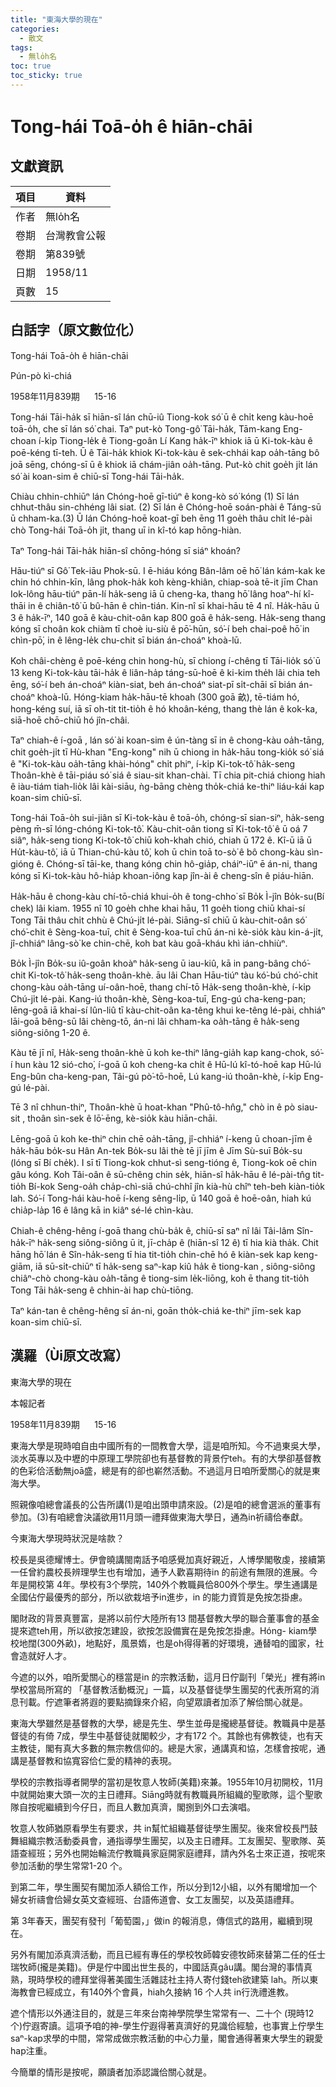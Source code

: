 ```yaml
---
title: "東海大學的現在"
categories:
  - 散文
tags:
  - 無lo̍h名
toc: true
toc_sticky: true
---
```


# Tong-hái Toā-o̍h ê hiān-chāi

## 文獻資訊

| 項目 | 資料 |
|---|---|
| 作者 | 無lo̍h名 |
| 卷期 | 台灣教會公報 |
| 卷期 | 第839號 |
| 日期 | 1958/11 |
| 頁數 | 15 |

## 白話字（原文數位化）

Tong-hái Toā-o̍h ê hiān-chāi

Pún-pò kì-chiá

1958年11月839期      15-16

Tong-hái Tāi-ha̍k sī hiān-sî lán chū-iû Tiong-kok só͘ ū ê chi̍t keng kàu-hoē toā-o̍h, che sī lán só͘ chai. Taⁿ put-kò Tong-gô͘ Tāi-ha̍k, Tām-kang Eng-choan í-ki̍p Tiong-le̍k ê Tiong-goân Lí Kang ha̍k-īⁿ khiok iā ū Ki-tok-kàu ê poē-kéng tī-teh. Ū ê Tāi-ha̍k khiok Ki-tok-kàu ê sek-chhái kap oa̍h-tāng bô joā sēng, chóng-sī ū ê khiok iā chám-jiân oa̍h-tāng. Put-kò chit goe̍h ji̍t lán só͘ ài koan-sim ê chiū-sī Tong-hái Tāi-ha̍k.

Chiàu chhin-chhiūⁿ lán Chóng-hoē gī-tiúⁿ ê kong-kò só͘ kóng (1) Sī lán chhut-thâu sin-chhéng lâi siat. (2) Sī lán ê Chóng-hoē soán-phài ê Táng-sū ū chham-ka.(3) Ū lán Chóng-hoē koat-gī beh ēng 11 goe̍h thâu chi̍t lé-pài chò Tong-hái Toā-o̍h ji̍t, thang uī in kî-tó kap hōng-hiàn.

Taⁿ Tong-hái Tāi-ha̍k hiān-sî chōng-hóng sī siáⁿ khoán?

Hāu-tiúⁿ sī Gô͘ Tek-iāu Phok-sū. I ē-hiáu kóng Bân-lâm oē hō͘ lán kám-kak ke chin hó chhin-kīn, lâng phok-ha̍k koh kèng-khiân, chiap-soà tē-it jīm Chan Iok-lông hāu-tiúⁿ pān-lí ha̍k-seng iā ū cheng-ka, thang hō͘ lâng hoaⁿ-hí kî-thāi in ê chiân-tô͘ ū bû-hān ê chìn-tián. Kin-nî sī khai-hāu tē 4 nî. Ha̍k-hāu ū 3 ê ha̍k-īⁿ, 140 goā ê kàu-chit-oân kap 800 goā ê ha̍k-seng. Ha̍k-seng thang kóng sī choân kok chiàm tī choè iu-siù ê pō͘-hūn, só͘-í beh chai-poê hō͘ in chìn-pō͘, in ê lêng-le̍k chu-chit sī bián án-choáⁿ khoà-lū.

Koh châi-chèng ê poē-kéng chin hong-hù, sī chiong í-chêng tī Tāi-lio̍k só͘ ū 13 keng Ki-tok-kàu tāi-ha̍k ê liân-ha̍p táng-sū-hoē ê ki-kim the̍h lâi chia teh ēng, só͘-í beh án-choáⁿ kiàn-siat, beh án-choáⁿ siat-pī si̍t-chāi sī bián án-choáⁿ khoà-lū. Hóng-kiam ha̍k-hāu-tē khoah (300 goā 畝), tē-tiám hó, hong-kéng suí, iā sī oh-tit tit-tio̍h ê hó khoân-kéng, thang thè lán ê kok-ka, siā-hoē chō-chiū hó jîn-châi.

Taⁿ chiah-ê í-goā , lán só͘ ài koan-sim ê ún-tàng sī in ê chong-kàu oa̍h-tāng, chit goe̍h-ji̍t tī Hù-khan "Eng-kong" nih ū chiong in ha̍k-hāu tong-kio̍k só͘ siá ê "Ki-tok-kàu oa̍h-tāng khài-hóng" chi̍t phiⁿ, í-ki̍p Ki-tok-tô͘ ha̍k-seng Thoân-khè ê tāi-piáu só͘ siá ê siau-sit khan-chài. Tī chia pit-chiá chiong hiah ê iàu-tiám tiah-lio̍k lâi kài-siāu, ǹg-bāng chèng tho̍k-chiá ke-thiⁿ liáu-kái kap koan-sim chiū-sī.

Tong-hái Toā-o̍h sui-jiân sī Ki-tok-kàu ê toā-o̍h, chóng-sī sian-siⁿ, ha̍k-seng pèng m̄-sī lóng-chóng Ki-tok-tô͘. Kàu-chit-oân tiong sī Ki-tok-tô͘ ê ū oá 7 siâⁿ, ha̍k-seng tiong Ki-tok-tô͘ chiū koh-khah chió, chiah ū 172 ê. Kî-ū iā ū Hu̍t-kàu-tô͘, iā ū Thian-chú-kàu tô͘, koh ū chin toā to-sò͘ ê bô chong-kàu sìn-gióng ê. Chóng-sī tāi-ke, thang kóng chin hô-gia̍p, cháiⁿ-iūⁿ ē án-ni, thang kóng sī Ki-tok-kàu hô-hia̍p khoan-iông kap jîn-ài ê cheng-sîn ê piáu-hiān.

Ha̍k-hāu ê chong-kàu chí-tō-chiá khui-o̍h ê tong-chho͘ sī Bo̍k Ì-jîn Bo̍k-su(Bí chek) lâi kiam. 1955 nî 10 goe̍h chhe khai hāu, 11 goe̍h tiong chiū khai-sí Tong Tāi thâu chi̍t chhù ê Chú-ji̍t lé-pài. Siāng-sî chiū ū kàu-chit-oân só͘ chó͘-chit ê Sèng-koa-tuī, chit ê Sèng-koa-tuī chū án-ni kè-sio̍k kàu kin-á-ji̍t, jî-chhiáⁿ lâng-sò͘ ke chin-chē, koh bat kàu goā-kháu khì ián-chhiùⁿ.

Bo̍k Ì-jîn Bo̍k-su iû-goân khoàⁿ ha̍k-seng ū iau-kiû, kā in pang-bâng chó͘-chit Ki-tok-tô͘ ha̍k-seng thoân-khè. āu lâi Chan Hāu-tiúⁿ tàu kó͘-bú chó͘-chit chong-kàu oa̍h-tāng uí-oân-hoē, thang chí-tō Ha̍k-seng thoân-khè, í-ki̍p Chú-ji̍t lé-pài. Kang-iú thoân-khè, Sèng-koa-tuī, Eng-gú cha-keng-pan; lēng-goā iā khai-sí lûn-liû tī kàu-chit-oân ka-têng khui ke-têng lé-pài, chhiáⁿ lāi-goā bêng-sū lâi chèng-tō, án-ni lâi chham-ka oa̍h-tāng ê ha̍k-seng siông-siông 1-20 ê.

Kàu tē jī nî, Ha̍k-seng thoân-khè ū koh ke-thiⁿ lâng-gia̍h kap kang-chok, só͘-í hun kàu 12 sió-cho͘, í-goā ū koh cheng-ka chi̍t ê Hū-lú kî-tó-hoē kap Hū-lú Eng-bûn cha-keng-pan, Tâi-gú pò͘-tō-hoē, Lú kang-iú thoân-khè, í-ki̍p Eng-gú lé-pài.

Tē 3 nî chhun-thiⁿ, Thoân-khè ū hoat-khan "Phû-tô-hn̂g," chò in ê pò siau-sit , thoân sìn-sek ê lō͘-ēng, kè-sio̍k kàu hiān-chāi.

Lēng-goā ū koh ke-thiⁿ chin chē oa̍h-tāng, jî-chhiáⁿ í-keng ū choan-jīm ê ha̍k-hāu bo̍k-su Hân An-tek Bo̍k-su lâi thè tē jī jīm ê Jīm Sù-suī Bo̍k-su (lóng sī Bí che̍k). I sī tī Tiong-kok chhut-sì seng-tióng ê, Tiong-kok oē chin gâu kóng. Koh Tâi-oân ê sū-chêng chin se̍k, hiān-sî ha̍k-hāu ê lé-pài-tn̂g tit-tio̍h Bí-kok Seng-oa̍h cha̍p-chì-siā chú-chhî jîn kià-hù chîⁿ teh-beh kiàn-tio̍k lah. Só͘-í Tong-hái kàu-hoē í-keng sêng-li̍p, ū 140 goā ê hoē-oân, hiah kú chia̍p-la̍p 16 ê lâng kā in kiâⁿ sé-lé chìn-kàu.

Chiah-ê chêng-hêng í-goā thang chù-ba̍k ê, chiū-sī saⁿ nî lâi Tâi-lâm Sîn-ha̍k-īⁿ ha̍k-seng siông-siông ū it, jī-cha̍p ê (hiān-sî 12 ê) tī hia kià tha̍k. Chit hāng hō͘ lán ê Sîn-ha̍k-seng tī hia tit-tio̍h chin-chē hó ê kiàn-sek kap keng-giām, iā sū-si̍t-chiūⁿ tī ha̍k-seng saⁿ-kap kiû ha̍k ê tiong-kan , siông-siông chiâⁿ-chò chong-kàu oa̍h-tāng ê tiong-sim le̍k-liōng, koh ē thang tit-tio̍h Tong Tāi ha̍k-seng ê chhin-ài hap chù-tiōng.

Taⁿ kán-tan ê chêng-hêng sī án-ni, goān tho̍k-chiá ke-thiⁿ jīm-sek kap koan-sim chiū-sī.

## 漢羅（Ùi原文改寫）

東海大學的現在

本報記者

1958年11月839期      15-16

東海大學是現時咱自由中國所有的一間教會大學，這是咱所知。今不過東吳大學，淡水英專以及中壢的中原理工學院卻也有基督教的背景佇teh。有的大學卻基督教的色彩佮活動無joā盛，總是有的卻也嶄然活動。不過這月日咱所愛關心的就是東海大學。

照親像咱總會議長的公告所講(1)是咱出頭申請來設。(2)是咱的總會選派的董事有參加。(3)有咱總會決議欲用11月頭一禮拜做東海大學日，通為in祈禱佮奉獻。

今東海大學現時狀況是啥款？

校長是吳德耀博士。伊會曉講閩南話予咱感覺加真好親近，人博學閣敬虔，接續第一任曾約農校長辨理學生也有增加，通予人歡喜期待in 的前途有無限的進展。今年是開校第 4年。學校有3个學院，140外个教職員佮800外个學生。學生通講是全國佔佇最優秀的部分，所以欲栽培予in進步，in 的能力資質是免按怎掛慮。

閣財政的背景真豐富，是將以前佇大陸所有13 間基督教大學的聯合董事會的基金提來遮teh用，所以欲按怎建設，欲按怎設備實在是免按怎掛慮。Hóng- kiam學校地闊(300外畝)，地點好，風景媠，也是oh得得著的好環境，通替咱的國家，社會造就好人才。

今遮的以外，咱所愛關心的穩當是in 的宗教活動，這月日佇副刊「榮光」裡有將in學校當局所寫的 「基督教活動概況」一篇，以及基督徒學生團契的代表所寫的消息刊載。佇遮筆者將遐的要點摘錄來介紹，向望眾讀者加添了解佮關心就是。

東海大學雖然是基督教的大學，總是先生、學生並毋是攏總基督徒。教職員中是基督徒的有倚 7成，學生中基督徒就閣較少，才有172 个。其餘也有佛教徒，也有天主教徒，閣有真大多數的無宗教信仰的。總是大家，通講真和協，怎樣會按呢，通講是基督教和協寬容佮仁愛的精神的表現。

學校的宗教指導者開學的當初是牧意人牧師(美籍)來兼。1955年10月初開校，11月中就開始東大頭一次的主日禮拜。Siāng時就有教職員所組織的聖歌隊，這个聖歌隊自按呢繼續到今仔日，而且人數加真濟，閣捌到外口去演唱。

牧意人牧師猶原看學生有要求，共 in幫忙組織基督徒學生團契。後來曾校長鬥鼓舞組織宗教活動委員會，通指導學生團契，以及主日禮拜。工友團契、聖歌隊、英語查經班；另外也開始輪流佇教職員家庭開家庭禮拜，請內外名士來正道，按呢來參加活動的學生常常1-20 个。

到第二年，學生團契有閣加添人額佮工作，所以分到12小組，以外有閣增加一个婦女祈禱會佮婦女英文查經班、台語佈道會、女工友團契，以及英語禮拜。

第 3年春天，團契有發刊「葡萄園，」做in 的報消息，傳信式的路用，繼續到現在。

另外有閣加添真濟活動，而且已經有專任的學校牧師韓安德牧師來替第二任的任士瑞牧師(攏是美籍)。伊是佇中國出世生長的，中國話真gâu講。閣台灣的事情真熟，現時學校的禮拜堂得著美國生活雜誌社主持人寄付錢teh欲建築 lah。所以東海教會已經成立，有140外个會員，hiah久接納 16 个人共 in行洗禮進教。

遮个情形以外通注目的，就是三年來台南神學院學生常常有一、二十个 (現時12 个)佇遐寄讀。這項予咱的神-學生佇遐得著真濟好的見識佮經驗，也事實上佇學生saⁿ-kap求學的中間，常常成做宗教活動的中心力量，閣會通得著東大學生的親愛hap注重。

今簡單的情形是按呢，願讀者加添認識佮關心就是。
